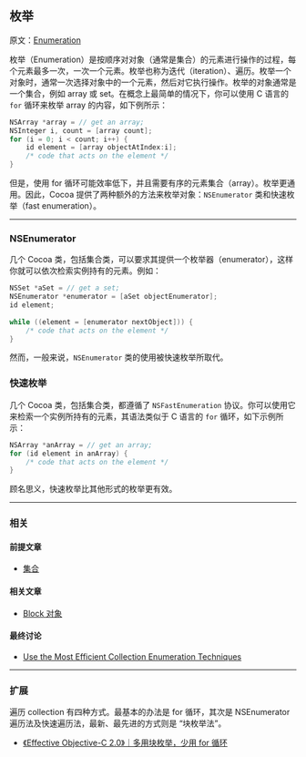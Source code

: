 ## 枚举

原文：[Enumeration](https://developer.apple.com/library/archive/documentation/General/Conceptual/DevPedia-CocoaCore/Enumeration.html#//apple_ref/doc/uid/TP40008195-CH17-SW1)

枚举（Enumeration）是按顺序对对象（通常是集合）的元素进行操作的过程，每个元素最多一次，一次一个元素。枚举也称为迭代（iteration）、遍历。枚举一个对象时，通常一次选择对象中的一个元素，然后对它执行操作。枚举的对象通常是一个集合，例如 array 或 set。在概念上最简单的情况下，你可以使用 C 语言的 `for` 循环来枚举 array 的内容，如下例所示：

```objectivec
NSArray *array = // get an array;
NSInteger i, count = [array count];
for (i = 0; i < count; i++) {
    id element = [array objectAtIndex:i];
    /* code that acts on the element */
}
```

但是，使用 for 循环可能效率低下，并且需要有序的元素集合（array）。枚举更通用。因此，Cocoa 提供了两种额外的方法来枚举对象：`NSEnumerator` 类和快速枚举（fast enumeration）。

---

### NSEnumerator

几个 Cocoa 类，包括集合类，可以要求其提供一个枚举器（enumerator），这样你就可以依次检索实例持有的元素。例如：

```objectivec
NSSet *aSet = // get a set;
NSEnumerator *enumerator = [aSet objectEnumerator];
id element;
 
while ((element = [enumerator nextObject])) {
    /* code that acts on the element */
}
```

然而，一般来说，`NSEnumerator` 类的使用被快速枚举所取代。

### 快速枚举

几个 Cocoa 类，包括集合类，都遵循了 `NSFastEnumeration` 协议。你可以使用它来检索一个实例所持有的元素，其语法类似于 C 语言的 `for` 循环，如下示例所示：

```objectivec
NSArray *anArray = // get an array;
for (id element in anArray) {
    /* code that acts on the element */
}
```

顾名思义，快速枚举比其他形式的枚举更有效。

---

### 相关

#### 前提文章

- [集合](https://github.com/teney97/iOS-CocoaCoreCompetencies-Chinese/blob/main/Content/集合.md)

#### 相关文章

- [Block 对象](https://github.com/teney97/iOS-CocoaCoreCompetencies-Chinese/blob/main/Content/Block对象.md)

#### 最终讨论

* [Use the Most Efficient Collection Enumeration Techniques](https://developer.apple.com/library/archive/documentation/Cocoa/Conceptual/ProgrammingWithObjectiveC/FoundationTypesandCollections/FoundationTypesandCollections.html#//apple_ref/doc/uid/TP40011210-CH7-SW28)

---

### 扩展

遍历 collection 有四种方式。最基本的办法是 for 循环，其次是 NSEnumerator 遍历法及快速遍历法，最新、最先进的方式则是 “块枚举法”。

* [《Effective Objective-C 2.0》｜多用块枚举，少用 for 循环](https://juejin.cn/post/6904440732287762439/#heading-23)
